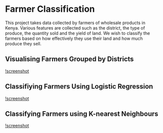 # Farmer Classification
This project takes data collected by farmers of wholesale products in Kenya. Various features are collected such as the district, the type of produce, the quantity sold and the yield of land. We wish to classify the farmers based on how effectively they use their land and how much produce they sell.

## Visualising Farmers Grouped by Districts
[!screenshot](Images/GroupingsAnalysis.png)

## Classifiying Farmers Using Logistic Regression
[!screenshot](Images/LogisticAnalysis.png)

## Classifying Farmers using K-nearest Neighbours
[!screenshot](Images/KNNAnalysis.png)
